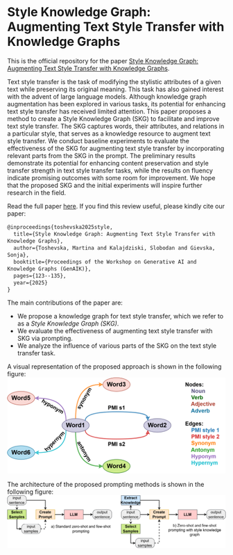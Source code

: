 # Style Knowledge Graph: Augmenting Text Style Transfer with Knowledge Graphs

This is the official repository for the paper [Style Knowledge Graph: Augmenting Text Style 
Transfer with Knowledge Graphs](https://aclanthology.org/2025.genaik-1.13/).

Text style transfer is the task of modifying the stylistic attributes of a given text while 
preserving its original meaning. This task has also gained interest with the advent of large 
language models. Although knowledge graph augmentation has been explored in various tasks, its 
potential for enhancing text style transfer has received limited attention. This paper proposes 
a method to create a Style Knowledge Graph (SKG) to facilitate and improve text style transfer. 
The SKG captures words, their attributes, and relations in a particular style, that serves as a 
knowledge resource to augment text style transfer. We conduct baseline experiments to evaluate 
the effectiveness of the SKG for augmenting text style transfer by incorporating relevant parts 
from the SKG in the prompt. The preliminary results demonstrate its potential for enhancing 
content preservation and style transfer strength in text style transfer tasks, while the results 
on fluency indicate promising outcomes with some room for improvement. We hope that the proposed 
SKG and the initial experiments will inspire further research in the field. 

Read the full paper [here](https://aclanthology.org/2025.genaik-1.pdf#page=133). If you find this 
review useful, please kindly cite our paper:

```
@inproceedings{toshevska2025style,
  title={Style Knowledge Graph: Augmenting Text Style Transfer with Knowledge Graphs},
  author={Toshevska, Martina and Kalajdziski, Slobodan and Gievska, Sonja},
  booktitle={Proceedings of the Workshop on Generative AI and Knowledge Graphs (GenAIK)},
  pages={123--135},
  year={2025}
}
```

The main contributions of the paper are: 
- We propose a knowledge graph for text style transfer, which we refer to as a *Style 
  Knowledge Graph (SKG)*. 
- We evaluate the effectiveness of augmenting text style transfer with SKG via prompting.
- We analyze the influence of various parts of the SKG on the text style transfer task.

A visual representation of the proposed approach is shown in the following figure:
![](images/Style_knowledge_graph.png)

The architecture of the proposed prompting methods is shown in the following figure:
![](images/SKG_prompting_architecture.png)